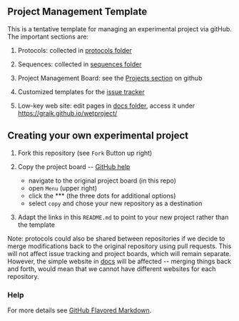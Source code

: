 ## Project Management Template

This is a tentative template for managing an experimental project via gitHub. The important sections are:

  1. Protocols: collected in [protocols folder](protocols)

  2. Sequences: collected in [sequences folder](sequences)

  3. Project Management Board: see the [Projects section](https://github.com/graik/wetproject/projects) on github

  4. Customized templates for the [issue tracker](https://github.com/graik/wetproject/issues)

  5. Low-key web site: edit pages in [docs folder](docs), access it under https://graik.github.io/wetproject/


## Creating your own experimental project

  1. Fork this repository (see `Fork` Button up right)
  
  2. Copy the project board -- [GitHub help](https://help.github.com/articles/copying-a-project-board/)
  
      - navigate to the original project board (in this repo)
      - open `Menu` (upper right)
      - click the *** (the three dots for additional options)
      - select `copy` and chose your new repository as a destination

  3. Adapt the links in this `README.md` to point to your new project rather than the template
  
Note: protocols could also be shared between repositories if we decide to merge modifications back to the original repository using pull requests. This will not affect issue tracking and project boards, which will remain separate. However, the simple website in [docs](docs) will be affected -- merging things back and forth, would mean that we cannot have different websites for each repository.

### Help

For more details see [GitHub Flavored Markdown](https://guides.github.com/features/mastering-markdown/).

